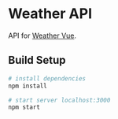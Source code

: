 # Weather API

API for [ Weather Vue](https://github.com/krestaino/weather-vue).

## Build Setup

``` bash
# install dependencies
npm install

# start server localhost:3000
npm start
```
